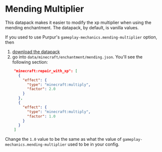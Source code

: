 # Mending Multiplier

This datapack makes it easier to modify the xp multiplier when using the mending enchantment. The datapack, by default, is vanilla values.

If you used to use Purpur's `gameplay-mechanics.mending-multiplier` option, then

1. [download the datapack](https://download-directory.github.io/?url=https%3A%2F%2Fgithub.com%2FPurpurMC%2FPurpurPacks%2Ftree%2Fmaster%2Fpacks%2Fmending_multiplier)
2. go into `data/minecraft/enchantment/mending.json`. You'll see the following section:

```json
    "minecraft:repair_with_xp": [
      {
        "effect": {
          "type": "minecraft:multiply",
          "factor": 2.0
        }
      },
      {
        "effect": {
          "type": "minecraft:multiply",
          "factor": 1.0
        }
      }
    ]
```

Change the `1.0` value to be the same as what the value of `gameplay-mechanics.mending-multiplier` used to be in your config.
